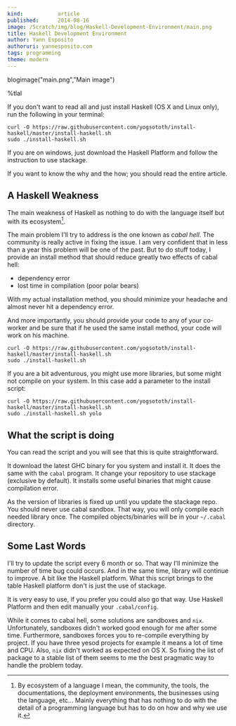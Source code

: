 ```yaml
---
kind:           article
published:      2014-08-16
image: /Scratch/img/blog/Haskell-Development-Environment/main.png
title: Haskell Development Environment
author: Yann Esposito
authoruri: yannesposito.com
tags: programming
theme: modern
---
```

blogimage("main.png","Main image")

<div class="intro">


%tlal

If you don't want to read all and just install Haskell (OS X and Linux only),
run the following in your terminal:

~~~
curl -O https://raw.githubusercontent.com/yogsototh/install-haskell/master/install-haskell.sh
sudo ./install-haskell.sh
~~~

If you are on windows, just download the Haskell Platform and follow
the instruction to use stackage.

If you want to know the why and the how; you should read the entire article.

</div>

## A Haskell Weakness

The main weakness of Haskell as nothing to do with the language itself but
with its ecosystem[^1].

[^1]: By ecosystem of a language I mean, the community, the tools, the documentations, the deployment environments, the businesses using the language, etc... Mainly everything that has nothing to do with the detail of a programming language but has to do on how and why we use it.

The main problem I'll try to address is the one known as _cabal hell_.
The community is really active in fixing the issue.
I am very confident that in less than a year this problem will be one of the past.
But to do stuff today, I provide an install method that should reduce greatly
two effects of cabal hell:

- dependency error
- lost time in compilation (poor polar bears)

With my actual installation method, you should minimize your headache and almost
never hit a dependency error.

And more importantly, you should provide your code to any of your co-worker and
be sure that if he used the same install method, your code will work on his machine.

~~~
curl -O https://raw.githubusercontent.com/yogsototh/install-haskell/master/install-haskell.sh
sudo ./install-haskell.sh
~~~

If you are a bit adventurous, you might use more libraries, but some might not
compile on your system. In this case add a parameter to the install script:

~~~
curl -O https://raw.githubusercontent.com/yogsototh/install-haskell/master/install-haskell.sh
sudo ./install-haskell.sh yolo
~~~

## What the script is doing

You can read the script and you will see that this is quite straightforward.

It download the latest GHC binary for you system and install it.
It does the same with the `cabal` program.
It change your repository to use stackage (exclusive by default).
It installs some useful binaries that might cause compilation error.

As the version of libraries is fixed up until you update the stackage repo.
You should never use cabal sandbox.
That way, you will only compile each needed library once.
The compiled objects/binaries will be in your `~/.cabal` directory.

## Some Last Words

I'll try to update the script every 6 month or so.
That way I'll minimize the number of time bug could occurs.
And in the same time, library will continue to improve.
A bit like the Haskell platform.
What this script brings to the table Haskell platform don't is just
the use of stackage.

It is very easy to use, if you prefer you could also go that way.
Use Haskell Platform and then edit manually your `.cabal/config`.

While it comes to cabal hell, some solutions are sandboxes and `nix`.
Unfortunately, sandboxes didn't worked good enough for me after some time.
Furthermore, sandboxes forces you to re-compile everything by project.
If you have three yesod projects for example it means a lot of time and CPU.
Also, `nix` didn't worked as expected on OS X.
So fixing the list of package to a stable list of them seems to me the best
pragmatic way to handle the problem today.
